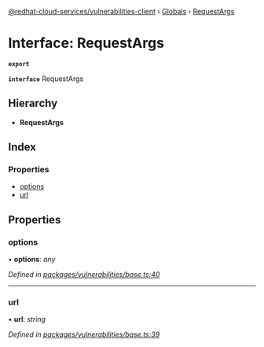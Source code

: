 [@redhat-cloud-services/vulnerabilities-client](../README.md) › [Globals](../globals.md) › [RequestArgs](requestargs.md)

# Interface: RequestArgs

**`export`** 

**`interface`** RequestArgs

## Hierarchy

* **RequestArgs**

## Index

### Properties

* [options](requestargs.md#options)
* [url](requestargs.md#url)

## Properties

###  options

• **options**: *any*

*Defined in [packages/vulnerabilities/base.ts:40](https://github.com/Hyperkid123/javascript-clients/blob/master/packages/vulnerabilities/base.ts#L40)*

___

###  url

• **url**: *string*

*Defined in [packages/vulnerabilities/base.ts:39](https://github.com/Hyperkid123/javascript-clients/blob/master/packages/vulnerabilities/base.ts#L39)*
